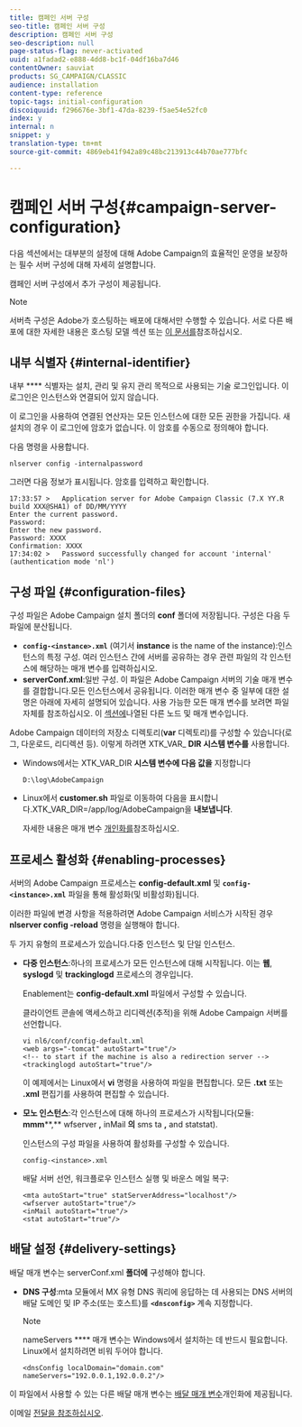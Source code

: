 ```yaml
---
title: 캠페인 서버 구성
seo-title: 캠페인 서버 구성
description: 캠페인 서버 구성
seo-description: null
page-status-flag: never-activated
uuid: a1fadad2-e888-4dd8-bc1f-04df16ba7d46
contentOwner: sauviat
products: SG_CAMPAIGN/CLASSIC
audience: installation
content-type: reference
topic-tags: initial-configuration
discoiquuid: f296676e-3bf1-47da-8239-f5ae54e52fc0
index: y
internal: n
snippet: y
translation-type: tm+mt
source-git-commit: 4869eb41f942a89c48bc213913c44b70ae777bfc

---
```



# 캠페인 서버 구성{#campaign-server-configuration}

다음 섹션에서는 대부분의 설정에 대해 Adobe Campaign의 효율적인 운영을 보장하는 필수 서버 구성에 대해 자세히 설명합니다.

캠페인 서버 [](../../installation/using/configuring-campaign-server.md)구성에서 추가 구성이 제공됩니다.

>[!NOTE]
>
>서버측 구성은 Adobe가 호스팅하는 배포에 대해서만 수행할 수 있습니다. 서로 다른 배포에 대한 자세한 내용은 호스팅 모델 [](../../installation/using/hosting-models.md) 섹션 또는 [이 문서를](https://helpx.adobe.com/campaign/kb/acc-on-prem-vs-hosted.html)참조하십시오.

## 내부 식별자 {#internal-identifier}

내부 **** 식별자는 설치, 관리 및 유지 관리 목적으로 사용되는 기술 로그인입니다. 이 로그인은 인스턴스와 연결되어 있지 않습니다.

이 로그인을 사용하여 연결된 연산자는 모든 인스턴스에 대한 모든 권한을 가집니다. 새 설치의 경우 이 로그인에 암호가 없습니다. 이 암호를 수동으로 정의해야 합니다.

다음 명령을 사용합니다.

```
nlserver config -internalpassword
```

그러면 다음 정보가 표시됩니다. 암호를 입력하고 확인합니다.

```
17:33:57 >   Application server for Adobe Campaign Classic (7.X YY.R build XXX@SHA1) of DD/MM/YYYY
Enter the current password.
Password:
Enter the new password.
Password: XXXX
Confirmation: XXXX
17:34:02 >   Password successfully changed for account 'internal' (authentication mode 'nl')
```

## 구성 파일 {#configuration-files}

구성 파일은 Adobe Campaign 설치 폴더의 **conf** 폴더에 저장됩니다. 구성은 다음 두 파일에 분산됩니다.

* **`config-<instance>.xml`** (여기서 **instance** is the name of the instance):인스턴스의 특정 구성. 여러 인스턴스 간에 서버를 공유하는 경우 관련 파일의 각 인스턴스에 해당하는 매개 변수를 입력하십시오.
* **serverConf.xml**:일반 구성. 이 파일은 Adobe Campaign 서버의 기술 매개 변수를 결합합니다.모든 인스턴스에서 공유됩니다. 이러한 매개 변수 중 일부에 대한 설명은 아래에 자세히 설명되어 있습니다. 사용 가능한 모든 매개 변수를 보려면 파일 자체를 참조하십시오. 이 [섹션에](../../installation/using/the-server-configuration-file.md)나열된 다른 노드 및 매개 변수입니다.

Adobe Campaign 데이터의 저장소 디렉토리(**var** 디렉토리)를 구성할 수 있습니다(로그, 다운로드, 리디렉션 등). 이렇게 하려면 XTK_VAR_ **DIR 시스템 변수를** 사용합니다.

* Windows에서는 XTK_VAR_DIR **시스템 변수에 다음 값을** 지정합니다

   ```
   D:\log\AdobeCampaign
   ```

* Linux에서 **customer.sh** 파일로 이동하여 다음을 표시합니다.XTK_VAR_DIR=/app/log/AdobeCampaign을 **내보냅니다**.

   자세한 내용은 매개 변수 [개인화를](../../installation/using/installing-packages-with-linux.md#personalizing-parameters)참조하십시오.

## 프로세스 활성화 {#enabling-processes}

서버의 Adobe Campaign 프로세스는 **config-default.xml** 및 **`config-<instance>.xml`** 파일을 통해 활성화(및 비활성화)됩니다.

이러한 파일에 변경 사항을 적용하려면 Adobe Campaign 서비스가 시작된 경우 **nlserver config -reload** 명령을 실행해야 합니다.

두 가지 유형의 프로세스가 있습니다.다중 인스턴스 및 단일 인스턴스.

* **다중 인스턴스**:하나의 프로세스가 모든 인스턴스에 대해 시작됩니다. 이는 **웹**, **syslogd** 및 **trackinglogd** 프로세스의 경우입니다.

   Enablement는 **config-default.xml** 파일에서 구성할 수 있습니다.

   클라이언트 콘솔에 액세스하고 리디렉션(추적)을 위해 Adobe Campaign 서버를 선언합니다.

   ```
   vi nl6/conf/config-default.xml
   <web args="-tomcat" autoStart="true"/>  
   <!-- to start if the machine is also a redirection server -->  
   <trackinglogd autoStart="true"/>
   ```

   이 예제에서는 Linux에서 **vi** 명령을 사용하여 파일을 편집합니다. 모든 **.txt** 또는 **.xml** 편집기를 사용하여 편집할 수 있습니다.

* **모노 인스턴스**:각 인스턴스에 대해 하나의 프로세스가 시작됩니다(모듈: **mmm****,** wfserver **,** inMail **의** sms ta **,** and statstat).

   인스턴스의 구성 파일을 사용하여 활성화를 구성할 수 있습니다.

   ```
   config-<instance>.xml
   ```

   배달 서버 선언, 워크플로우 인스턴스 실행 및 바운스 메일 복구:

   ```
   <mta autoStart="true" statServerAddress="localhost"/>
   <wfserver autoStart="true"/>  
   <inMail autoStart="true"/>
   <stat autoStart="true"/>
   ```

## 배달 설정 {#delivery-settings}

배달 매개 변수는 serverConf.xml **폴더에** 구성해야 합니다.

* **DNS 구성**:mta 모듈에서 MX 유형 DNS 쿼리에 응답하는 데 사용되는 DNS 서버의 배달 도메인 및 IP 주소(또는 호스트)를 **`<dnsconfig>`** 계속 지정합니다.

   >[!NOTE]
   >
   >nameServers **** 매개 변수는 Windows에서 설치하는 데 반드시 필요합니다. Linux에서 설치하려면 비워 두어야 합니다.

   ```
   <dnsConfig localDomain="domain.com" nameServers="192.0.0.1,192.0.0.2"/>
   ```

이 파일에서 사용할 수 있는 다른 배달 매개 변수는 [배달 매개 변수](../../installation/using/configuring-campaign-server.md#personalizing-delivery-parameters)개인화에 제공됩니다.

이메일 [전달을 참조하십시오](../../installation/using/email-deliverability.md).

